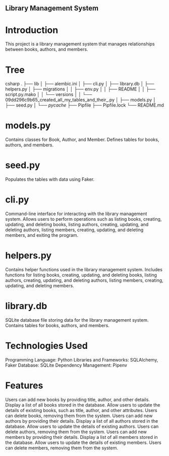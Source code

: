 ## Library Management System
# Introduction
This project is a library management system that manages relationships between books, authors, and members.

#  Tree
csharp
.
├── lib
│   ├── alembic.ini
│   ├── cli.py
│   ├── library.db
│   ├── helpers.py
│   ├── migrations
│   │   ├── env.py
│   │   ├── README
│   │   ├── script.py.mako
│   │   └── versions
│   │       └── 09dd296c9b65_created_all_my_tables_and_their_.py
│   ├── models.py
│   ├── seed.py
│   └── _pycache_
├── Pipfile
├── Pipfile.lock
└── README.md
# models.py
Contains classes for Book, Author, and Member.
Defines tables for books, authors, and members.
# seed.py
Populates the tables with data using Faker.
# cli.py
Command-line interface for interacting with the library management system.
Allows users to perform operations such as listing books, creating, updating, and deleting books, listing authors, creating, updating, and deleting authors, listing members, creating, updating, and deleting members, and exiting the program.
# helpers.py
Contains helper functions used in the library management system.
Includes functions for listing books, creating, updating, and deleting books, listing authors, creating, updating, and deleting authors, listing members, creating, updating, and deleting members.
# library.db
SQLite database file storing data for the library management system.
Contains tables for books, authors, and members.
# Technologies Used
Programming Language: Python
Libraries and Frameworks: SQLAlchemy, Faker
Database: SQLite
Dependency Management: Pipenv
# Features
Users can add new books by providing title, author, and other details.
Display a list of all books stored in the database.
Allow users to update the details of existing books, such as title, author, and other attributes.
Users can delete books, removing them from the system.
Users can add new authors by providing their details.
Display a list of all authors stored in the database.
Allow users to update the details of existing authors.
Users can delete authors, removing them from the system.
Users can add new members by providing their details.
Display a list of all members stored in the database.
Allow users to update the details of existing members.
Users can delete members, removing them from the system.